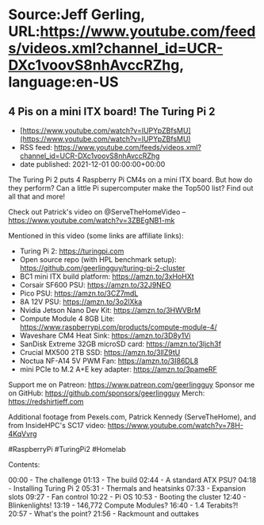 # Source:Jeff Gerling, URL:https://www.youtube.com/feeds/videos.xml?channel_id=UCR-DXc1voovS8nhAvccRZhg, language:en-US

## 4 Pis on a mini ITX board! The Turing Pi 2
 - [https://www.youtube.com/watch?v=IUPYpZBfsMU](https://www.youtube.com/watch?v=IUPYpZBfsMU)
 - RSS feed: https://www.youtube.com/feeds/videos.xml?channel_id=UCR-DXc1voovS8nhAvccRZhg
 - date published: 2021-12-01 00:00:00+00:00

The Turing Pi 2 puts 4 Raspberry Pi CM4s on a mini ITX board. But how do they perform? Can a little Pi supercomputer make the Top500 list? Find out all that and more!

Check out Patrick's video on @ServeTheHomeVideo  – https://www.youtube.com/watch?v=3ZBEgNB1-mk

Mentioned in this video (some links are affiliate links):

  - Turing Pi 2: https://turingpi.com
  - Open source repo (with HPL benchmark setup): https://github.com/geerlingguy/turing-pi-2-cluster
  - BC1 mini ITX build platform: https://amzn.to/3xHoHXt
  - Corsair SF600 PSU: https://amzn.to/32J9NEO
  - Pico PSU: https://amzn.to/3CZ7mdL
  - 8A 12V PSU: https://amzn.to/3o2lXka
  - Nvidia Jetson Nano Dev Kit: https://amzn.to/3HWVBrM
  - Compute Module 4 8GB Lite: https://www.raspberrypi.com/products/compute-module-4/
  - Waveshare CM4 Heat Sink: https://amzn.to/3D8y1Vi
  - SanDisk Extreme 32GB microSD card: https://amzn.to/3ljch3f
  - Crucial MX500 2TB SSD: https://amzn.to/3llZ9tU
  - Noctua NF-A14 5V PWM Fan: https://amzn.to/3I86DL8
  - mini PCIe to M.2 A+E key adapter: https://amzn.to/3pameRF

Support me on Patreon: https://www.patreon.com/geerlingguy
Sponsor me on GitHub: https://github.com/sponsors/geerlingguy
Merch: https://redshirtjeff.com

Additional footage from Pexels.com, Patrick Kennedy (ServeTheHome), and from InsideHPC's SC17 video: https://www.youtube.com/watch?v=78H-4KqVvrg

#RaspberryPi #TuringPi2 #Homelab

Contents:

00:00 - The challenge
01:13 - The build
02:44 - A standard ATX PSU?
04:18 - Installing Turing Pi 2
05:31 - Thermals and heatsinks
07:33 - Expansion slots
09:27 - Fan control
10:22 - Pi OS
10:53 - Booting the cluster
12:40 - Blinkenlights!
13:19 - 146,772 Compute Modules?
16:40 - 1.4 Terabits?!
20:57 - What's the point?
21:56 - Rackmount and outtakes

